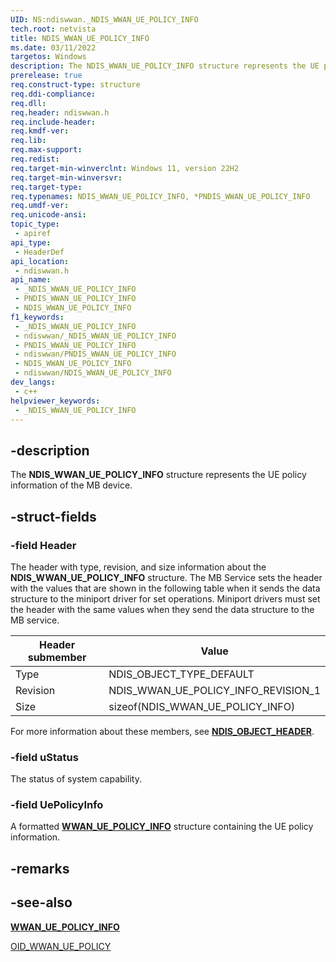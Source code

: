 ```yaml
---
UID: NS:ndiswwan._NDIS_WWAN_UE_POLICY_INFO
tech.root: netvista
title: NDIS_WWAN_UE_POLICY_INFO
ms.date: 03/11/2022
targetos: Windows
description: The NDIS_WWAN_UE_POLICY_INFO structure represents the UE policy information of the MB device.
prerelease: true
req.construct-type: structure
req.ddi-compliance: 
req.dll: 
req.header: ndiswwan.h
req.include-header: 
req.kmdf-ver: 
req.lib: 
req.max-support: 
req.redist: 
req.target-min-winverclnt: Windows 11, version 22H2
req.target-min-winversvr: 
req.target-type: 
req.typenames: NDIS_WWAN_UE_POLICY_INFO, *PNDIS_WWAN_UE_POLICY_INFO
req.umdf-ver: 
req.unicode-ansi: 
topic_type:
 - apiref
api_type:
 - HeaderDef
api_location:
 - ndiswwan.h
api_name:
 - _NDIS_WWAN_UE_POLICY_INFO
 - PNDIS_WWAN_UE_POLICY_INFO
 - NDIS_WWAN_UE_POLICY_INFO
f1_keywords:
 - _NDIS_WWAN_UE_POLICY_INFO
 - ndiswwan/_NDIS_WWAN_UE_POLICY_INFO
 - PNDIS_WWAN_UE_POLICY_INFO
 - ndiswwan/PNDIS_WWAN_UE_POLICY_INFO
 - NDIS_WWAN_UE_POLICY_INFO
 - ndiswwan/NDIS_WWAN_UE_POLICY_INFO
dev_langs:
 - c++
helpviewer_keywords:
 - _NDIS_WWAN_UE_POLICY_INFO
---
```


## -description

The **NDIS_WWAN_UE_POLICY_INFO** structure represents the UE policy information of the MB device.


## -struct-fields

### -field Header

The header with type, revision, and size information about the **NDIS_WWAN_UE_POLICY_INFO** structure. The MB Service sets the header with the values that are shown in the following table when it sends the data structure to the miniport driver for set operations. Miniport drivers must set the header with the same values when they send the data structure to the MB service.

| Header submember | Value |
| --- | --- |
| Type | NDIS_OBJECT_TYPE_DEFAULT |
| Revision | NDIS_WWAN_UE_POLICY_INFO_REVISION_1 |
| Size | sizeof(NDIS_WWAN_UE_POLICY_INFO) |

For more information about these members, see [**NDIS_OBJECT_HEADER**](/objectheader/ns-objectheader-ndis_object_header.md).

### -field uStatus

The status of system capability. 

### -field UePolicyInfo

A formatted [**WWAN_UE_POLICY_INFO**](../wwan/ns-wwan-wwan_ue_policy_info.md) structure containing the UE policy information. 

## -remarks

## -see-also

[**WWAN_UE_POLICY_INFO**](../wwan/ns-wwan-wwan_ue_policy_info.md)

[OID_WWAN_UE_POLICY](/windows-hardware/drivers/network/oid-wwan-ue-policy)